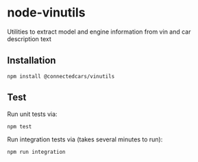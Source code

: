 # node-vinutils
Utilities to extract model and engine information from vin and car description text

## Installation
```
npm install @connectedcars/vinutils
```

## Test
Run unit tests via:
```
npm test
```

Run integration tests via (takes several minutes to run):
```
npm run integration
```

